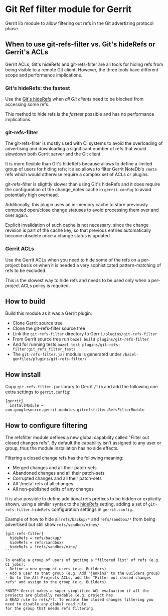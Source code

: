 # Git Ref filter module for Gerrit

Gerrit lib module to allow filtering out refs in the Git advertizing
protocol phase.

## When to use git-refs-filter vs. Git's hideRefs or Gerrit's ACLs

Gerrit ACLs, Git's hideRefs and git-refs-filter are all tools for hiding refs from being visible
to a remote Git client. However, the three tools have different scope and performance implications.

### Git's hideRefs: the fastest

Use the [Git's hideRefs](https://git-scm.com/docs/git-config/2.17.0#Documentation/git-config.txt-receivehideRefs)
when *all Git clients* need to be blocked from accessing some refs.

This method to hide refs is the *fastest* possible and has no performance implications.

### git-refs-filter

The git-refs-filter is mostly used with CI systems to avoid the overloading of advertising and
downloading a significant number of refs that would slowdown both Gerrit server and the Git client.

It is more flexible than Git's hideRefs because allows to define a limited group of users for hiding
refs; it also allows to filter Gerrit NoteDb's `/meta` refs which would otherwise require a complex
set of ACLs or plugins.

git-refs-filter is slightly slower than using Git's hideRefs and it does require the configuration
of the change_notes cache in `gerrit.config` to avoid potentially high overhead.

Additionally, this plugin uses an in-memory cache to store previously computed
open/close change statuses to avoid processing them over and over again.

Explicit invalidation of such cache is not necessary, since the change revision
is part of the cache key, so that previous entries automatically become obsolete
once a change status is updated.

### Gerrit ACLs

Use the Gerrit ACLs when you need to hide some of the refs on a per-project basis or when
it is needed a very sophisticated pattern-matching of refs to be excluded.

This is the slowest way to hide refs and needs to be used only when a per-project ACLs policy
is required.

## How to build

Build this module as it was a Gerrit plugin:

- Clone Gerrit source tree
- Clone the git-refs-filter source tree
- Link the ```git-refs-filter``` directory to Gerrit ```/plugins/git-refs-filter```
- From Gerrit source tree run ```bazel build plugins/git-refs-filter```
- And for running tests ```bazel test plugins/git-refs-filter:git_refs_filter_tests```
- The ```git-refs-filter.jar``` module is generated under ```/bazel-genfiles/plugins/git-refs-filter/```

## How install

Copy ```git-refs-filter.jar``` library to Gerrit ```/lib``` and add the following
one extra settings to ```gerrit.config```:

```
[gerrit]
  installModule = com.googlesource.gerrit.modules.gitrefsfilter.RefsFilterModule
```

## How to configure filtering

The refsfilter module defines a new global capability called "Filter out closed changes refs".
By default the capability isn't assigned to any user or group, thus the module installation
has no side effects.

Filtering a closed change refs has the following meaning:
- Merged changes and all their patch-sets
- Abandoned changes and all their patch-sets
- Corrupted changes and all their patch-sets
- All '/meta' refs of all changes
- All non-published edits of any changes

It is also possible to define additional refs prefixes to be hidden or explicitly shown,
using a similar syntax to the [hideRefs](https://git-scm.com/docs/git-config/2.17.0#Documentation/git-config.txt-receivehideRefs)
setting, adding a set of `git-refs-filter.hideRefs` configuration settings in
`gerrit.config`.

Example of how to hide all `refs/backup/*` and `refs/sandbox/*` from being advertised
but still show `refs/sandbox/mines/`:

````
[git-refs-filter]
  hideRefs = refs/backup/
  hideRefs = refs/sandbox/
  hideRefs = !refs/sandbox/mine/
```

To enable a group of users of getting a "filtered list" of refs (e.g. CI jobs):
- Define a new group of users (e.g. Builders)
- Add a user to that group (e.g. Add 'jenkins' to the Builders group)
- Go to the All-Projects ACLs, add the "Filter out closed changes refs" and assign to the group (e.g. Builders)

*NOTE* Gerrit makes a super-simplified ACL evaluation if all the projects are globally readable (e.g. project has
a READ rule to refs/*). To enable the closed changes filtering you need to disable any global read rule
for the group that needs refs filtering.

